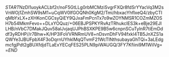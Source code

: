 $START$NzDl1uoykACLbf2r/noF5GtLLg0rbMCMziSvgrFXQr8fdSrYYacVq3M2sVnWOj1ZmhSW9sM1+uCqWV0lfGOQNh0KgM2/Tmi/hbxacYhfIxeQ4/zbyCTIqMbYxLX+zXHKonCGCsyQiEY9QJxaFmPcnTx7o9wZOYNMSR1COZmMZOSH7b54MkmFevo++DLxYOQuz/+06EBJPSPKYRvAzTRhukcIES3k+eBje29EJlLHB/nVbC7DMakJQuv58alJvjaqUJPhBSXKPE9B5w6cnpnSCuTylnR7tiEmDddf3yRDHP//r7Bhw+K/HP3lFoVVRNRmUV8+nDsvnDhFV94fxkl4TB5JnXZS1aQWYe3JBUFpbX4F3oDqrnUYhklMqQTvmF21WcTINthsubayaGhTQi+3aLEdgmcfgjPdt2gBUXfdjdTLaExYECqFES25PLN9piWAUGQ/3FY7Kfiini9M1WiIVg==$END$